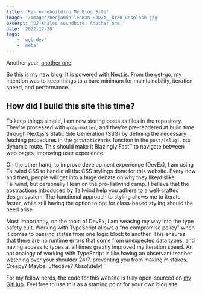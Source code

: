 ```yaml
---
title: 'Re-re-rebuilding My Blog Site'
image: '/images/benjamin-lehman-EJU7A__krX0-unsplash.jpg'
excerpt: 'DJ Khaled soundbite: Another one.'
date: '2022-12-20'
tags: 
    - 'web-dev'
    - 'meta'
---
```

Another year, [another one](https://www.youtube.com/watch?v=E71Dlf4ccXQ).

So this is my new blog. It is powered with Next.js. From the get-go, my intention was to keep things to a bare minimum for maintainability, iteration speed, and performance.

## How did I build this site this time?
To keep things simple, I am now storing posts as files in the repository. They're processed with `gray-matter`, and they're pre-rendered at build time through Next.js's Static Site Generation (SSG) by defining the necessary fetching procedures in the `getStaticPaths` function in the `post/[slug].tsx` dynamic route. This should make it Blazingly Fast™ to navigate between web pages, improving user experience.

On the other hand, to improve development experience (DevEx), I am using Tailwind CSS to handle all the CSS stylings done for this website. Every now and then, people will get into a huge debate on why they like/dislike Tailwind, but personally I lean on the pro-Tailwind camp. I believe that the abstractions introduced by Tailwind help you adhere to a well-crafted design system. The functional approach to styling allows me to iterate faster, while still having the option to opt for class-based styling should the need arise.

Most importantly, on the topic of DevEx, I am weasing my way into the type safety cult. Working with TypeScript allows a "no compromise policy" when it comes to passing states from one logic block to another. This ensures that there are no runtime errors that come from unexpected data types, and having access to types at all times greatly improved my iteration speed. An apt analogy of working with TypeScript is like having an observant teacher watching over your shoulder 24/7, preventing you from making mistakes. Creepy? Maybe. Effective? Absolutely!

For my fellow nerds, the code for this website is fully open-sourced on [my GitHub](https://github.com/mshumayl/shumayldotcom). Feel free to use this as a starting point for your own blog site.
